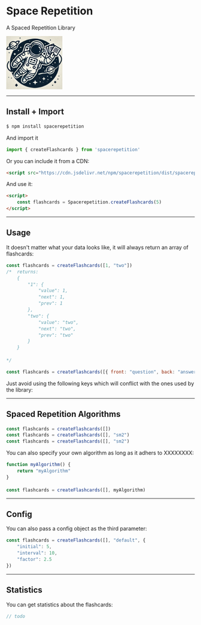 # Space Repetition

A Spaced Repetition Library

<img src="https://raw.githubusercontent.com/anderslatif/SpaceRepetition/main/spacerepetitionlogo.png" alt="space spaced repetition logo" width="150" >


---

## Install + Import

```bash
$ npm install spacerepetition
```

And import it

```javascript
import { createFlashcards } from 'spacerepetition'
```

Or you can include it from a CDN:

```html
<script src="https://cdn.jsdelivr.net/npm/spacerepetition/dist/spacerepetition.min.js"></script>
```

And use it:

```html
<script>
    const flashcards = Spacerepetition.createFlashcards(5)
</script>
```

---

## Usage

It doesn't matter what your data looks like, it will always return an array of flashcards:

```javascript
const flashcards = createFlashcards([1, "two"])
/*  returns:
    {
        "1": {
            "value": 1,
            "next": 1,
            "prev": 1
        },
        "two": {
            "value": "two",
            "next": "two",
            "prev": "two"
        }
    } 

*/

```

```javascript
const flashcards = createFlashcards([{ front: "question", back: "answer" }, { front: "question", back: "answer" }])
```

Just avoid using the following keys which will conflict with the ones used by the library:

<!-- todo  -->

---

## Spaced Repetition Algorithms

```javascript
const flashcards = createFlashcards([])
const flashcards = createFlashcards([], "sm2") 
const flashcards = createFlashcards([], "sm2")
```

<!-- todo explain what it must adhere to -->
You can also specify your own algorithm as long as it adhers to XXXXXXXX:

```javascript
function myAlgorithm() {
    return "myAlgorithm"
}

const flashcards = createFlashcards([], myAlgorithm)
```

---

## Config

You can also pass a config object as the third parameter:

```javascript
const flashcards = createFlashcards([], "default", {
    "initial": 5,
    "interval": 10,
    "factor": 2.5
})
```


---

## Statistics

You can get statistics about the flashcards:

```javascript
// todo 
```